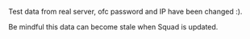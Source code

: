 Test data from real server, ofc password and IP have been changed :).

Be mindful this data can become stale when Squad is updated.
